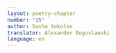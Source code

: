 ```yaml
---
layout: poetry-chapter
number: "15"
author: Sasha Sokolov
translator: Alexander Boguslawski
language: en
---
```

